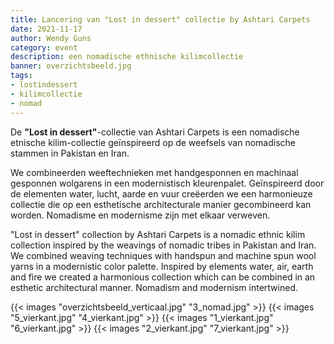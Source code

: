 ```yaml
---
title: Lancering van "Lost in dessert" collectie by Ashtari Carpets
date: 2021-11-17
author: Wendy Guns
category: event
description: een nomadische ethnische kilimcollectie
banner: overzichtsbeeld.jpg
tags:
- lostindessert
- kilimcollectie
- nomad
---
```


De **"Lost in dessert"**-collectie van Ashtari Carpets is een nomadische etnische kilim-collectie geïnspireerd op de weefsels van nomadische stammen in Pakistan en Iran. 

<!--more-->

We combineerden weeftechnieken met handgesponnen en machinaal gesponnen wolgarens in een modernistisch kleurenpalet. Geïnspireerd door de elementen water, lucht, aarde en vuur creëerden we een harmonieuze collectie die op een esthetische architecturale manier gecombineerd kan worden. Nomadisme en modernisme zijn met elkaar verweven.

"Lost in dessert" collection by Ashtari Carpets is a nomadic ethnic kilim collection inspired by the weavings of nomadic tribes in Pakistan and Iran. We combined weaving techniques with handspun and machine spun wool yarns in a modernistic color palette.  Inspired by elements water, air, earth and fire we created a harmonious collection which can be combined in an esthetic architectural manner. Nomadism and modernism intertwined.

{{< images "overzichtsbeeld_verticaal.jpg" "3_nomad.jpg" >}}
{{< images "5_vierkant.jpg" "4_vierkant.jpg" >}}
{{< images "1_vierkant.jpg" "6_vierkant.jpg" >}}
{{< images "2_vierkant.jpg" "7_vierkant.jpg" >}}
